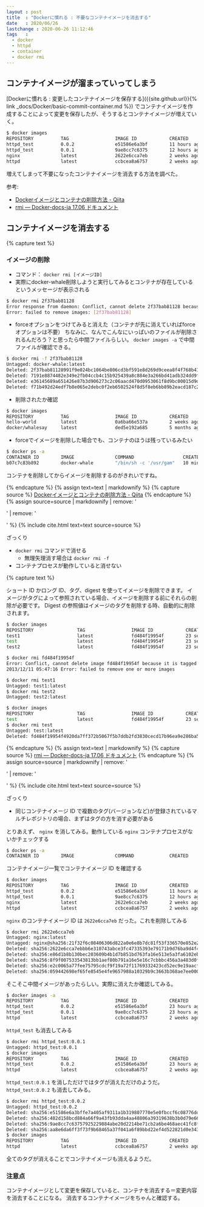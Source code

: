 ```yaml
---
layout : post
title  : "Dockerに慣れる : 不要なコンテナイメージを消去する"
date   : 2020/06/26
lastchange : 2020-06-26 11:12:46
tags   :
  - docker
  - httpd
  - container
  - docker rmi
---
```


## コンテナイメージが溜まっていってしまう

[Dockerに慣れる : 変更したコンテナイメージを保存する]({{site.github.url}}{% link _docs/Docker/basic-commit-container.md %})
でコンテナイメージを作成することによって変更を保存したが、そうするとコンテナイメージが増えていく。

```sh
$ docker images
REPOSITORY          TAG                 IMAGE ID            CREATED             SIZE
httpd_test          0.0.2               e51586e6a3bf        11 hours ago        221MB
httpd_test          0.0.1               9ae8cc7c6375        12 hours ago        221MB
nginx               latest              2622e6cca7eb        2 weeks ago         132MB
httpd               latest              ccbcea8a6757        2 weeks ago         166MB
```

増えてしまって不要になったコンテナイメージを消去する方法を調べた。

参考:

* [Dockerイメージとコンテナの削除方法 - Qiita](https://qiita.com/tifa2chan/items/e9aa408244687a63a0ae "Dockerイメージとコンテナの削除方法 - Qiita")
* [rmi — Docker-docs-ja 17.06 ドキュメント](http://docs.docker.jp/engine/reference/commandline/rmi.html "rmi — Docker-docs-ja 17.06 ドキュメント")





## コンテナイメージを消去する




{% capture text %}

### イメージの削除

* コマンド： `docker rmi [イメージID]`
* 実際にdocker-whale削除しようと実行してみるとコンテナが存在しているというメッセージが表示される

```sh
$ docker rmi 2f37bab81128
Error response from daemon: Conflict, cannot delete 2f37bab81128 because the container b07c7c83b892 is using it, use -f to force
Error: failed to remove images: [2f37bab81128]
```

* forceオプションをつけてみると消えた（コンテナが先に消えていればforceオプションは不要）
  ちなみに、なんでこんなにいっぱいのファイルが削除されるんだろう？と思ったら中間ファイルらしい。
  `docker images -a` で中間ファイルが確認できる。

```sh
$ docker rmi -f 2f37bab81128 
Untagged: docker-whale:latest
Deleted: 2f37bab81128991f9e024bc1064be806cd3bf591e8d269d9ceea8f4f768b414e
Deleted: 7191e8874482e349e2fb04ccb4c15b925439a8c884e3a266bd41adb324dd9f9a
Deleted: e36145689a651426e87b3d906273c2c06aacd470d0953061f8d9bc00015d9d5c
Deleted: f71b492d24edf7b8e065e2debc0f2eb6502524f8d5f8eb6bb89b2eacd187c2cf
```

* 削除されたか確認

```sh
$ docker images
REPOSITORY          TAG                 IMAGE ID            CREATED             VIRTUAL SIZE
hello-world         latest              0a6ba66e537a        2 weeks ago         960 B
docker/whalesay     latest              ded5e192a685        5 months ago        247 MB
```

* forceでイメージを削除した場合でも、コンテナのほうは残っているみたい

```sh
$ docker ps -a
CONTAINER ID        IMAGE               COMMAND                  CREATED             STATUS                      PORTS               NAMES
b07c7c83b892        docker-whale        "/bin/sh -c '/usr/gam"   10 minutes ago      Exited (0) 10 minutes ago                       clever_ptolemy
```

コンテナを削除してからイメージを削除するのがきれいですね。

{% endcapture %}
{% assign text=text | markdownify %}
{% capture source %}
[Dockerイメージとコンテナの削除方法 - Qiita](https://qiita.com/tifa2chan/items/e9aa408244687a63a0ae "Dockerイメージとコンテナの削除方法 - Qiita")
{% endcapture %}
{% assign source=source | markdownify | remove: '<p>' | remove: '</p>' %}
{% include cite.html text=text source=source %}

ざっくり

* `docker rmi` コマンドで消せる
  * 無理矢理消す場合は `docker rmi -f`
* コンテナプロセスが動作していると消せない


{% capture text %}

ショート ID かロング ID、タグ、digest を使ってイメージを削除できます。
イメージがタグによって参照されている場合、イメージを削除する前にそれらの削除が必要です。
Digest の参照値はイメージのタグを削除する時、自動的に削除されます。

```sh
$ docker images
REPOSITORY                TAG                 IMAGE ID            CREATED             SIZE
test1                     latest              fd484f19954f        23 seconds ago      7 B (virtual 4.964 MB)
test                      latest              fd484f19954f        23 seconds ago      7 B (virtual 4.964 MB)
test2                     latest              fd484f19954f        23 seconds ago      7 B (virtual 4.964 MB)

$ docker rmi fd484f19954f
Error: Conflict, cannot delete image fd484f19954f because it is tagged in multiple repositories, use -f to force
2013/12/11 05:47:16 Error: failed to remove one or more images

$ docker rmi test1
Untagged: test1:latest
$ docker rmi test2
Untagged: test2:latest

$ docker images
REPOSITORY                TAG                 IMAGE ID            CREATED             SIZE
test                      latest              fd484f19954f        23 seconds ago      7 B (virtual 4.964 MB)
$ docker rmi test
Untagged: test:latest
Deleted: fd484f19954f4920da7ff372b5067f5b7ddb2fd3830cecd17b96ea9e286ba5b8
```

{% endcapture %}
{% assign text=text | markdownify %}
{% capture source %}
[rmi — Docker-docs-ja 17.06 ドキュメント](http://docs.docker.jp/engine/reference/commandline/rmi.html "rmi — Docker-docs-ja 17.06 ドキュメント")
{% endcapture %}
{% assign source=source | markdownify | remove: '<p>' | remove: '</p>' %}
{% include cite.html text=text source=source %}

ざっくり

* 同じコンテナイメージ ID で複数のタグ(バージョンなど)が登録されているマルチレポジトリの場合、まずはタグの方を消す必要がある

とりあえず、 `nginx` を消してみる。動作している `nginx` コンテナプロセスがないかチェックする


```sh
$ docker ps -a
CONTAINER ID        IMAGE               COMMAND             CREATED             STATUS              PORTS               NAMES
```

コンテナイメージ一覧でコンテナイメージ ID を確認する

```sh
$ docker images
REPOSITORY          TAG                 IMAGE ID            CREATED             SIZE
httpd_test          0.0.2               e51586e6a3bf        11 hours ago        221MB
httpd_test          0.0.1               9ae8cc7c6375        12 hours ago        221MB
nginx               latest              2622e6cca7eb        2 weeks ago         132MB
httpd               latest              ccbcea8a6757        2 weeks ago         166MB
```

`nginx` のコンテナイメージ ID は `2622e6cca7eb` だった。これを削除してみる


```sh
$ docker rmi 2622e6cca7eb
Untagged: nginx:latest
Untagged: nginx@sha256:21f32f6c08406306d822a0e6e8b7dc81f53f336570e852e25fbe1e3e3d0d0133
Deleted: sha256:2622e6cca7ebbb6e310743abce3fc47335393e79171b9d76ba9d4f446ce7b163
Deleted: sha256:e86d1b8b130bec203609b4b1d7b851bd763fa16e513e5a3fa6102ebea23260e0
Deleted: sha256:8f9f007533543813bb1aef80b791a16e5e16c7cbbbc456a3a483d0fa7a9effcc
Deleted: sha256:e2c0065a77fee75795cdcf9f19a72f11769332423cd52ec9e19aacfb878aec8b
Deleted: sha256:059442698ef65fe8545e4fe9657988a10329b9c3663b368ae7ee0007a9c43949
```

そこそこ中間イメージがあったらしい。実際に消えたか確認してみる。

```sh
$ docker images -a
REPOSITORY          TAG                 IMAGE ID            CREATED             SIZE
httpd_test          0.0.2               e51586e6a3bf        23 hours ago        221MB
httpd_test          0.0.1               9ae8cc7c6375        23 hours ago        221MB
httpd               latest              ccbcea8a6757        2 weeks ago         166MB
```

`httpd_test` も消去してみる

```sh
$ docker rmi httpd_test:0.0.1
Untagged: httpd_test:0.0.1
$ docker images
REPOSITORY          TAG                 IMAGE ID            CREATED             SIZE
httpd_test          0.0.2               e51586e6a3bf        23 hours ago        221MB
httpd               latest              ccbcea8a6757        2 weeks ago         166MB

```

`httpd_test:0.0.1` を消しただけではタグが消えただけのようだ。 `httpd_test:0.0.2` も消去してみる。

```sh
$ docker rmi httpd_test:0.0.2
Untagged: httpd_test:0.0.2
Deleted: sha256:e51586e6a3bffe7a405af9311a1b319807770e5e0fbccf6c08776ddbcc012064
Deleted: sha256:482d158bcd884a66f9a43fb93dda4aa48806a39319638b3b0d79e666d0e97ca4
Deleted: sha256:9ae8cc7c63757925229884abe20d2214be71cb2a6be468aec41fc8fb52760580
Deleted: sha256:aa8e6da6ff3f73f9b68465a37f041a6f89bbd22ef4d522821d0e3437092f0199
$ docker images
REPOSITORY          TAG                 IMAGE ID            CREATED             SIZE
httpd               latest              ccbcea8a6757        2 weeks ago         166MB
```

全てのタグが消えることでコンテナイメージも消えるようだ。

### 注意点

コンテナイメージとして変更を保存していると、コンテナを消去する＝変更内容を消去することになる。
消去するコンテナイメージをちゃんと確認する。

